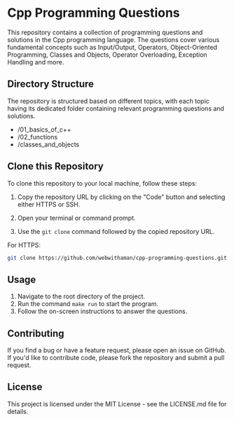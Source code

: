 # Cpp Programming Questions

This repository contains a collection of programming questions and solutions in the Cpp programming language. The questions cover various fundamental concepts such as Input/Output, Operators, Object-Oriented Programming, Classes and Objects, Operator Overloading, Exception Handling and more.

## Directory Structure

The repository is structured based on different topics, with each topic having its dedicated folder containing relevant programming questions and solutions.

- /01_basics_of_c++
- /02_functions
- /classes_and_objects

## Clone this Repository

To clone this repository to your local machine, follow these steps:

1. Copy the repository URL by clicking on the "Code" button and selecting either HTTPS or SSH.

2. Open your terminal or command prompt.

3. Use the `git clone` command followed by the copied repository URL.

For HTTPS:

```bash
git clone https://github.com/webwithaman/cpp-programming-questions.git
```

## Usage

1. Navigate to the root directory of the project.
2. Run the command `make run` to start the program.
3. Follow the on-screen instructions to answer the questions.

## Contributing

If you find a bug or have a feature request, please open an issue on GitHub. If you'd like to contribute code, please fork the repository and submit a pull request.

## License

This project is licensed under the MIT License - see the LICENSE.md file for details.
